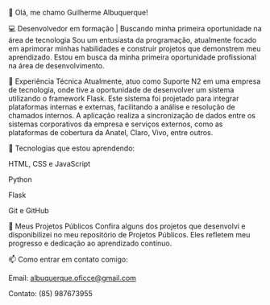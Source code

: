 
👋 Olá, me chamo Guilherme Albuquerque!

💻 Desenvolvedor em formação | Buscando minha primeira oportunidade na área de tecnologia
Sou um entusiasta da programação, atualmente focado em aprimorar minhas habilidades e construir projetos que demonstrem meu aprendizado. Estou em busca da minha primeira oportunidade profissional na área de desenvolvimento.

🧠 Experiência Técnica
Atualmente, atuo como Suporte N2 em uma empresa de tecnologia, onde tive a oportunidade de desenvolver um sistema utilizando o framework Flask. Este sistema foi projetado para integrar plataformas internas e externas, facilitando a análise e resolução de chamados internos. A aplicação realiza a sincronização de dados entre os sistemas corporativos da empresa e serviços externos, como as plataformas de cobertura da Anatel, Claro, Vivo, entre outros.

🚀 Tecnologias que estou aprendendo:

HTML, CSS e JavaScript

Python

Flask

Git e GitHub

📁 Meus Projetos Públicos
Confira alguns dos projetos que desenvolvi e disponibilizei no meu repositório de Projetos Públicos. Eles refletem meu progresso e dedicação ao aprendizado contínuo.

📫 Como entrar em contato comigo:

Email: albuquerque.oficce@gmail.com

Contato: (85) 987673955
